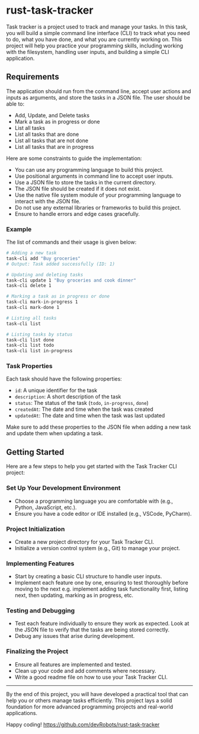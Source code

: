 # rust-task-tracker
Task tracker is a project used to track and manage your tasks. In this task, you will build a simple command line interface (CLI) to track what you need to do, what you have done, and what you are currently working on. This project will help you practice your programming skills, including working with the filesystem, handling user inputs, and building a simple CLI application.

## Requirements
The application should run from the command line, accept user actions and inputs as arguments, and store the tasks in a JSON file. The user should be able to:

* Add, Update, and Delete tasks
* Mark a task as in progress or done
* List all tasks
* List all tasks that are done
* List all tasks that are not done
* List all tasks that are in progress

Here are some constraints to guide the implementation:

* You can use any programming language to build this project.
* Use positional arguments in command line to accept user inputs.
* Use a JSON file to store the tasks in the current directory.
* The JSON file should be created if it does not exist.
* Use the native file system module of your programming language to interact with the JSON file.
* Do not use any external libraries or frameworks to build this project.
* Ensure to handle errors and edge cases gracefully.

### Example
The list of commands and their usage is given below:

```bash
# Adding a new task
task-cli add "Buy groceries"
# Output: Task added successfully (ID: 1)

# Updating and deleting tasks
task-cli update 1 "Buy groceries and cook dinner"
task-cli delete 1

# Marking a task as in progress or done
task-cli mark-in-progress 1
task-cli mark-done 1

# Listing all tasks
task-cli list

# Listing tasks by status
task-cli list done
task-cli list todo
task-cli list in-progress
```

### Task Properties
Each task should have the following properties:

* `id`: A unique identifier for the task
* `description`: A short description of the task
* `status`: The status of the task (`todo`, `in-progress`, `done`)
* `createdAt`: The date and time when the task was created
* `updatedAt`: The date and time when the task was last updated

Make sure to add these properties to the JSON file when adding a new task and update them when updating a task.

## Getting Started
Here are a few steps to help you get started with the Task Tracker CLI project:

### Set Up Your Development Environment
* Choose a programming language you are comfortable with (e.g., Python, JavaScript, etc.).
* Ensure you have a code editor or IDE installed (e.g., VSCode, PyCharm).

### Project Initialization
* Create a new project directory for your Task Tracker CLI.
* Initialize a version control system (e.g., Git) to manage your project.

### Implementing Features
* Start by creating a basic CLI structure to handle user inputs.
* Implement each feature one by one, ensuring to test thoroughly before moving to the next e.g. implement adding task functionality first, listing next, then updating, marking as in progress, etc.

### Testing and Debugging
* Test each feature individually to ensure they work as expected. Look at the JSON file to verify that the tasks are being stored correctly.
* Debug any issues that arise during development.

### Finalizing the Project
* Ensure all features are implemented and tested.
* Clean up your code and add comments where necessary.
* Write a good readme file on how to use your Task Tracker CLI.

---

By the end of this project, you will have developed a practical tool that can help you or others manage tasks efficiently. This project lays a solid foundation for more advanced programming projects and real-world applications.

Happy coding!
https://github.com/devRobots/rust-task-tracker